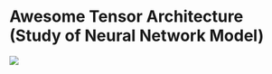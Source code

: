 # Awesome Tensor Architecture (Study of Neural Network Model)

![](/home/kist-ubuntu/workspace/Education_proj/Awesome_Tensor_Architecture/page_img/i-am-the-architect.jpg)

